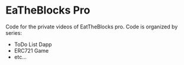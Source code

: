 # EaTheBlocks Pro

Code for the private videos of EatTheBlocks pro. Code is organized by series:

* ToDo List Dapp
* ERC721 Game
* etc...